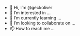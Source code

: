 - 👋 Hi, I’m @geckoliver
- 👀 I’m interested in ...
- 🌱 I’m currently learning ...
- 💞️ I’m looking to collaborate on ...
- 📫 How to reach me ...

<!---
geckoliver/geckoliver is a ✨ special ✨ repository because its `README.md` (this file) appears on your GitHub profile.
You can click the Preview link to take a look at your changes.
--->
